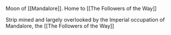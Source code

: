 Moon of [[Mandalore]]. Home to [[The Followers of the Way]]

Strip mined and largely overlooked by the Imperial occupation of Mandalore, the [[The Followers of the Way]] 